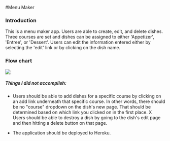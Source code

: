 #Menu Maker
### Introduction
This is a menu maker app. Users are able to create, edit, and delete dishes. Three courses are set and dishes can be assigned to either 'Appetizer', 'Entree', or 'Dessert'.
Users can edit the information entered either by selecting the 'edit' link or by clicking on the dish name.

### Flow chart
![](https://github.com/mamallama/menu/workflow.jpg)

##### Things I did not accomplish:
- Users should be able to add dishes for a specific course by clicking on an add link underneath that specific course. In other words, there should be no "course" dropdown on the dish's new page. That should be determined based on which link you clicked on in the first place.
X Users should be able to destroy a dish by going to the dish's edit page and then hitting a delete button on that page.

- The application should be deployed to Heroku.
